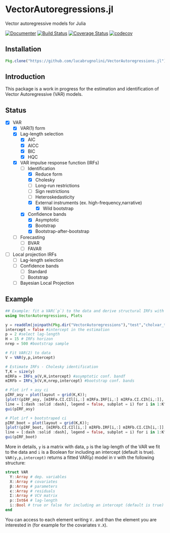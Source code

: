 # VectorAutoregressions.jl
Vector autoregressive models for Julia

[![Documenter](https://github.com/lucabrugnolini/VectorAutoregressions.jl/actions/workflows/Documenter.yml/badge.svg)](https://github.com/lucabrugnolini/VectorAutoregressions.jl/actions/workflows/Documenter.yml)
[![Build Status](https://travis-ci.org/lucabrugnolini/VectorAutoregressions.jl.svg?branch=master)](https://travis-ci.org/lucabrugnolini/VectorAutoregressions.jl)
[![Coverage Status](https://coveralls.io/repos/github/lucabrugnolini/VectorAutoregressions.jl/badge.svg?branch=master)](https://coveralls.io/github/lucabrugnolini/VectorAutoregressions.jl?branch=master)
[![codecov](https://codecov.io/gh/lucabrugnolini/VectorAutoregressions.jl/branch/master/graph/badge.svg)](https://codecov.io/gh/lucabrugnolini/VectorAutoregressions.jl)



## Installation
```julia
Pkg.clone("https://github.com/lucabrugnolini/VectorAutoregressions.jl")
```
## Introduction
This package is a work in progress for the estimation and identification of Vector Autoregressive (VAR) models.

## Status
- [x] VAR
  - [x] VAR(1) form
  - [x] Lag-length selection
    - [x] AIC
    - [x] AICC
    - [x] BIC
    - [x] HQC
  - [x] VAR impulse response function (IRFs)
    - [ ] Identification
      - [x] Reduce form
      - [x] Cholesky
      - [ ] Long-run restrictions
      - [ ] Sign restrictions
      - [ ] Heteroskedasticity
      - [x] External instruments (ex. high-frequency,narrative)
        - [x] Wild bootstrap 
    - [x] Confidence bands
      - [x] Asymptotic
      - [x] Bootstrap
      - [x] Bootstrap-after-bootstrap
  - [ ] Forecasting
    - [ ] BVAR
    - [ ] FAVAR
- [ ] Local projection IRFs
    - [ ] Lag-length selection
    - [ ] Confidence bands
      - [ ] Standard
      - [ ] Bootstrap
  - [ ] Bayesian Local Projection

## Example
```julia
## Example: fit a VAR(`p`) to the data and derive structural IRFs with asymptotic and bootstrap conf. bands.
using VectorAutoregressions, Plots

y = readdlm(joinpath(Pkg.dir("VectorAutoregressions"),"test","cholvar_test_data.csv"), ',') #read example file with data
intercept = false #intercept in the estimation
p = 2 #select lag-length
H = 15 # IRFs horizon
nrep = 500 #bootstrap sample

# Fit VAR(2) to data
V = VAR(y,p,intercept)

# Estimate IRFs - Cholesky identification
T,K = size(y) 
mIRFa = IRFs_a(V,H,intercept) #asymptotic conf. bandf
mIRFb = IRFs_b(V,H,nrep,intercept) #bootstrap conf. bands

# Plot irf + asy ci
pIRF_asy = plot(layout = grid(K,K));
[plot!(pIRF_asy, [mIRFa.CI.CIl[i,:] mIRFa.IRF[i,:] mIRFa.CI.CIh[i,:]], color = ["red" "red" "red"],
line = [:dash :solid :dash], legend = false, subplot = i) for i in 1:K^2]
gui(pIRF_asy)

# Plot irf + bootstraped ci
pIRF_boot = plot(layout = grid(K,K));
[plot!(pIRF_boot, [mIRFb.CI.CIl[i,:] mIRFb.IRF[i,:] mIRFb.CI.CIh[i,:]], color = ["blue" "blue" "blue"],
line = [:dash :solid :dash], legend = false, subplot = i) for i in 1:K^2]
gui(pIRF_boot)
```

More in details, `y` is a matrix with data, `p` is the lag-length of the VAR we fit to the data and `i` is a Boolean for including an intercept (default is true). `VAR(y,p,intercept)` returns a fitted VAR(`p`) model in `V` with the following structure:
```julia
struct VAR
  Y::Array # dep. variables
  X::Array # covariates
  β::Array # parameters
  ϵ::Array # residuals
  Σ::Array # VCV matrix
  p::Int64 # lag-length
  i::Bool # true or false for including an intercept (default is true)
end
```
You can access to each element writing `V.` and than the element you are interested in (for example for the covariates `V.X`).


